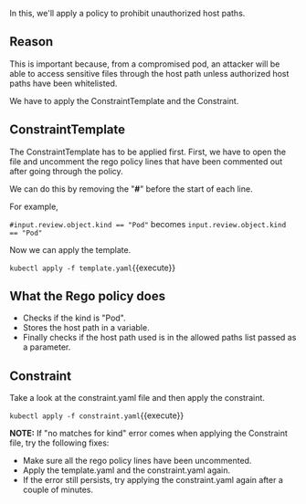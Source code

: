In this, we'll apply a policy to prohibit unauthorized host paths.

## Reason
This is important because, from a compromised pod, an attacker will be able to access sensitive files through the host path unless authorized host paths have been whitelisted.

We have to apply the ConstraintTemplate and the Constraint.

## ConstraintTemplate
The ConstraintTemplate has to be applied first.
First, we have to open the file and uncomment the rego policy lines that have been commented out after going through the policy. 

We can do this by removing the "**#**" before the start of each line.

For example, 

`#input.review.object.kind == "Pod"` becomes `input.review.object.kind == "Pod"`

Now we can apply the template.

`kubectl apply -f template.yaml`{{execute}}

## What the Rego policy does
- Checks if the kind is "Pod".
- Stores the host path in a variable.
- Finally checks if the host path used is in the allowed paths list passed as a parameter.
 
## Constraint
Take a look at the constraint.yaml file and then apply the constraint.

`kubectl apply -f constraint.yaml`{{execute}}

**NOTE:** If "no matches for kind" error comes when applying the Constraint file, try the following fixes:
- Make sure all the rego policy lines have been uncommented. 
- Apply the template.yaml and the constraint.yaml again.
- If the error still persists, try applying the constraint.yaml again after a couple of minutes.

